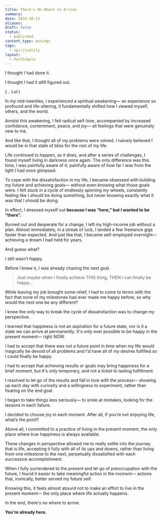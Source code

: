 ```yaml
---
title: There's No Where to Arrive
summary: 
date: 2024-10-13
aliases: 
draft: false
status:
  - published
content_type: musings
tags:
  - spirituality
layout:
  - PostSimple
---
```


I thought I had done it.

I thought I had it alllll figured out.

(... Lol.)

In my mid-twenties, I experienced a spiritual awakening— an experience so profound and life-altering, it fundamentally shifted how I viewed myself, others, and the world.

Amidst this awakening, I felt radical self-love, accompanied by increased confidence, contentment, peace, and joy— all feelings that were genuinely new to me.

And like that, I thought all of my problems were solved. I naively believed I would be in that state of bliss for the rest of my life.

Life continued to happen, as it does, and after a series of challenges, I found myself living in darkness once again. The only difference was this time, I was painfully aware of it; painfully aware of how far I was from the light I had once glimpsed.

To cope with the dissatisfaction in my life, I became obsessed with building my future and achieving goals— without even knowing what those goals were. I felt stuck in a cycle of endlessly spinning my wheels, constantly feeling like I _should_ be doing something, but never knowing exactly what it was that I should be doing.

In effect, I stressed myself out **because I was “here,” but I wanted to be “there”.**

Burned out and desperate for a change, I left my high-income job without a plan. Almost immediately, in a streak of luck, I landed a few freelance gigs faster than expected. And just like that, I became self-employed overnight— achieving a dream I had held for years.

And guess what?

I still wasn’t happy.

Before I knew it, I was already chasing the next goal.

> Just _maybe_ when I finally achieve THIS thing, THEN I can finally be happy…

While leaving my job brought some relief, I had to come to terms with the fact that none of my milestones had ever made me happy before, so why would the next one be any different?

I knew the only way to break the cycle of dissatisfaction was to change my perspective.

I learned that happiness is not an aspiration for a future state, nor is it a state we can arrive at permanently. It's only ever possible to be happy in the present moment— right <span className="bold-underline">NOW</span>.

I had to accept that there was not a future point in time when my life would magically be devoid of all problems and I'd have all of my desires fulfilled so I could finally be happy.

I had to accept that achieving results or goals may bring happiness for a brief moment, but it's only temporary, and not a ticket to lasting fulfillment.

I resolved to let go of the results and fall in love with the process— showing up each day with curiosity and a willingness to experiment, rather than fixating on the end goal.

I began to take things less seriously— to smile at mistakes, looking for the lessons in each failure.

I decided to choose joy in each moment. After all, if you’re not enjoying life, what’s the point?

Above all, I committed to a practice of living in the present moment, the only place where true happiness is always available.

These changes in perspective allowed me to really settle into the journey that is life, accepting it fully with all of its ups and downs, rather than living from one milestone to the next, perpetually dissatisfied with each successive accomplishment.

When I fully surrendered to the present and let go of preoccupation with the future, I found it easier to take meaningful action in the moment— actions that, ironically, better served my future self.

Knowing this, it feels almost absurd not to make an effort to live in the present moment— the only place where life actually happens.

In the end, there's no where to arrive.

**You're already here.**
